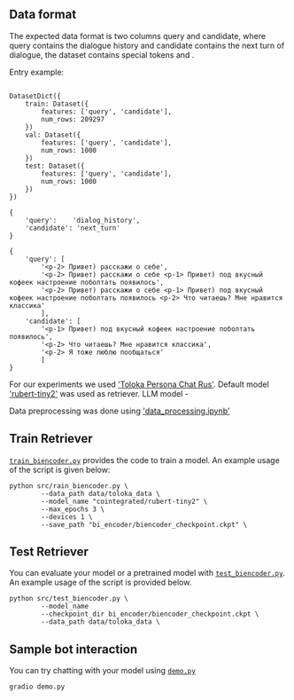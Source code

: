 ## Data format

The expected data format is two columns query and candidate, where query contains the dialogue history and candidate contains the next turn of dialogue, the dataset contains special tokens <p-1> and <p-2>.

Entry example:
```

DatasetDict({
    train: Dataset({
        features: ['query', 'candidate'],
        num_rows: 209297
    })
    val: Dataset({
        features: ['query', 'candidate'],
        num_rows: 1000
    })
    test: Dataset({
        features: ['query', 'candidate'],
        num_rows: 1000
    })
})
```

```
{
    'query':	'dialog_history',
    'candidate': 'next_turn'
}

{   
    'query': [
        '<p-2> Привет) расскажи о себе', 
        '<p-2> Привет) расскажи о себе <p-1> Привет) под вкусный кофеек настроение поболтать появилось', 
        '<p-2> Привет) расскажи о себе <p-1> Привет) под вкусный кофеек настроение поболтать появилось <p-2> Что читаешь? Мне нравится классика'
        ],
    'candidate': [
        '<p-1> Привет) под вкусный кофеек настроение поболтать появилось', 
        '<p-2> Что читаешь? Мне нравится классика',
        '<p-2> Я тоже люблю пообщаться'
        ]
}
```

For our experiments we used ['Toloka Persona Chat Rus'](https://toloka.ai/ru/datasets/?datasets-category=nlp#datasets).
Default model ['rubert-tiny2'](https://huggingface.co/cointegrated/rubert-tiny2) was used as retriever.
LLM model - 

Data preprocessing was done using ['data_processing.ipynb'](data_processing.ipynb)

## Train Retriever

[`train_biencoder.py`](train_biencoder.py) provides the code to train a model. An example usage of the script is given below:

```shell
python src/rain_biencoder.py \
        --data_path data/toloka_data \
        --model_name "cointegrated/rubert-tiny2" \
        --max_epochs 3 \
        --devices 1 \
        --save_path "bi_encoder/biencoder_checkpoint.ckpt" \
```

## Test Retriever

You can evaluate your model or a pretrained model with [`test_biencoder.py`](test_biencoder.py). An example usage of the script is provided below.

```shell
python src/test_biencoder.py \
        --model_name
        --checkpoint_dir bi_encoder/biencoder_checkpoint.ckpt \
        --data_path data/toloka_data \
```

## Sample bot interaction

You can try chatting with your model using [`demo.py`](demo.py)

```shell
gradio demo.py 
```